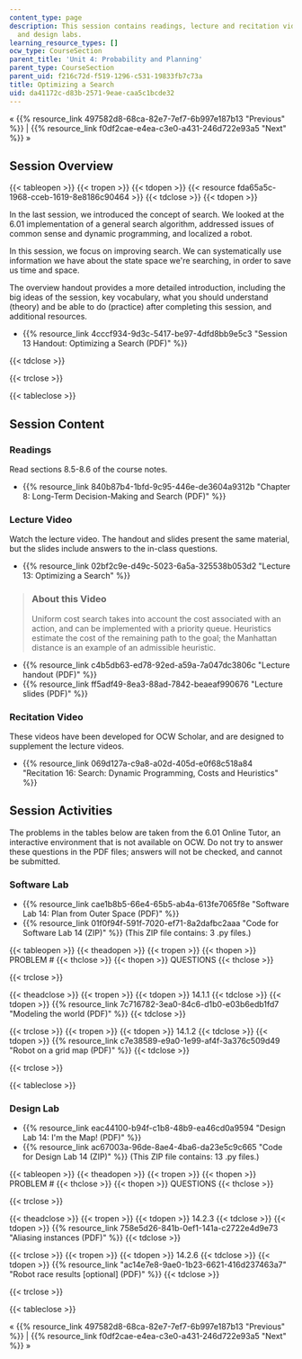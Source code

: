 ```yaml
---
content_type: page
description: This session contains readings, lecture and recitation video, and software
  and design labs.
learning_resource_types: []
ocw_type: CourseSection
parent_title: 'Unit 4: Probability and Planning'
parent_type: CourseSection
parent_uid: f216c72d-f519-1296-c531-19833fb7c73a
title: Optimizing a Search
uid: da41172c-d83b-2571-9eae-caa5c1bcde32
---
```


« {{% resource_link 497582d8-68ca-82e7-7ef7-6b997e187b13 "Previous" %}} | {{% resource_link f0df2cae-e4ea-c3e0-a431-246d722e93a5 "Next" %}} »

Session Overview
----------------

{{< tableopen >}}
{{< tropen >}}
{{< tdopen >}}
{{< resource fda65a5c-1968-cceb-1619-8e8186c90464 >}}
{{< tdclose >}}
{{< tdopen >}}


In the last session, we introduced the concept of search. We looked at the 6.01 implementation of a general search algorithm, addressed issues of common sense and dynamic programming, and localized a robot.

In this session, we focus on improving search. We can systematically use information we have about the state space we're searching, in order to save us time and space.

The overview handout provides a more detailed introduction, including the big ideas of the session, key vocabulary, what you should understand (theory) and be able to do (practice) after completing this session, and additional resources.

*   {{% resource_link 4cccf934-9d3c-5417-be97-4dfd8bb9e5c3 "Session 13 Handout: Optimizing a Search (PDF)" %}}


{{< tdclose >}}

{{< trclose >}}

{{< tableclose >}}

Session Content
---------------

### Readings

Read sections 8.5-8.6 of the course notes.

*   {{% resource_link 840b87b4-1bfd-9c95-446e-de3604a9312b "Chapter 8: Long-Term Decision-Making and Search (PDF)" %}}

### Lecture Video

Watch the lecture video. The handout and slides present the same material, but the slides include answers to the in-class questions.

*   {{% resource_link 02bf2c9e-d49c-5023-6a5a-325538b053d2 "Lecture 13: Optimizing a Search" %}}

> ### About this Video
> 
> Uniform cost search takes into account the cost associated with an action, and can be implemented with a priority queue. Heuristics estimate the cost of the remaining path to the goal; the Manhattan distance is an example of an admissible heuristic.

*   {{% resource_link c4b5db63-ed78-92ed-a59a-7a047dc3806c "Lecture handout (PDF)" %}}
*   {{% resource_link ff5adf49-8ea3-88ad-7842-beaeaf990676 "Lecture slides (PDF)" %}}

### Recitation Video

These videos have been developed for OCW Scholar, and are designed to supplement the lecture videos.

*   {{% resource_link 069d127a-c9a8-a02d-405d-e0f68c518a84 "Recitation 16: Search: Dynamic Programming, Costs and Heuristics" %}}

Session Activities
------------------

The problems in the tables below are taken from the 6.01 Online Tutor, an interactive environment that is not available on OCW. Do not try to answer these questions in the PDF files; answers will not be checked, and cannot be submitted.

### Software Lab

*   {{% resource_link cae1b8b5-66e4-65b5-ab4a-613fe7065f8e "Software Lab 14: Plan from Outer Space (PDF)" %}}
*   {{% resource_link 01f0f94f-591f-7020-ef71-8a2dafbc2aaa "Code for Software Lab 14 (ZIP)" %}} (This ZIP file contains: 3 .py files.)

{{< tableopen >}}
{{< theadopen >}}
{{< tropen >}}
{{< thopen >}}
PROBLEM #
{{< thclose >}}
{{< thopen >}}
QUESTIONS
{{< thclose >}}

{{< trclose >}}

{{< theadclose >}}
{{< tropen >}}
{{< tdopen >}}
14.1.1
{{< tdclose >}}
{{< tdopen >}}
{{% resource_link 7c716782-3ea0-84c6-d1b0-e03b6edb1fd7 "Modeling the world (PDF)" %}}
{{< tdclose >}}

{{< trclose >}}
{{< tropen >}}
{{< tdopen >}}
14.1.2
{{< tdclose >}}
{{< tdopen >}}
{{% resource_link c7e38589-e9a0-1e99-af4f-3a376c509d49 "Robot on a grid map (PDF)" %}}
{{< tdclose >}}

{{< trclose >}}

{{< tableclose >}}

### Design Lab

*   {{% resource_link eac44100-b94f-c1b8-48b9-ea46cd0a9594 "Design Lab 14: I'm the Map! (PDF)" %}}
*   {{% resource_link ac67003a-96de-8ae4-4ba6-da23e5c9c665 "Code for Design Lab 14 (ZIP)" %}} (This ZIP file contains: 13 .py files.)

{{< tableopen >}}
{{< theadopen >}}
{{< tropen >}}
{{< thopen >}}
PROBLEM #
{{< thclose >}}
{{< thopen >}}
QUESTIONS
{{< thclose >}}

{{< trclose >}}

{{< theadclose >}}
{{< tropen >}}
{{< tdopen >}}
14.2.3
{{< tdclose >}}
{{< tdopen >}}
{{% resource_link 758e5d26-841b-0ef1-141a-c2722e4d9e73 "Aliasing instances (PDF)" %}}
{{< tdclose >}}

{{< trclose >}}
{{< tropen >}}
{{< tdopen >}}
14.2.6
{{< tdclose >}}
{{< tdopen >}}
{{% resource_link "ac14e7e8-9ae0-1b23-6621-416d237463a7" "Robot race results \[optional\] (PDF)" %}}
{{< tdclose >}}

{{< trclose >}}

{{< tableclose >}}

« {{% resource_link 497582d8-68ca-82e7-7ef7-6b997e187b13 "Previous" %}} | {{% resource_link f0df2cae-e4ea-c3e0-a431-246d722e93a5 "Next" %}} »